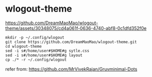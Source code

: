 # wlogout-theme

https://github.com/DreamMaoMao/wlogout-theme/assets/30348075/cd4a061f-0636-4740-abf8-0c1dfd352f0e

```
mkdir -p ~/.config/wlogout
git clone https://github.com/DreamMaoMao/wlogout-theme.git
cd wlogout-theme
sed -i s#/home/user#$HOME#g sytle.css
sed -i s#/home/user#$HOME#g layout
cp ./* -r ~/.config/wlogout
```

refer from:
https://github.com/MrVivekRajan/Gruvminimal-Dots
